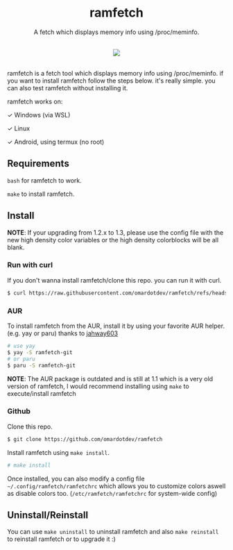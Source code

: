 <div align="center">
  <div>
    <h1>ramfetch</h1>
    <p>A fetch which displays memory info using /proc/meminfo.</p>
  </div>
  <div>
<br>
<img src="https://github.com/user-attachments/assets/ffc9efd8-f688-4460-b18f-1ae097ee7285">
</div>
</div>
<br>

ramfetch is a fetch tool which displays memory info using /proc/meminfo. if you want to install ramfetch follow the steps below. it's really simple. you can also test ramfetch without installing it.

ramfetch works on:

&check; Windows (via WSL)

&check; Linux

&check; Android, using termux (no root)

## Requirements

`bash` for ramfetch to work.

`make` to install ramfetch. 


## Install

**NOTE**: If your upgrading from 1.2.x to 1.3, please use the config file with the new high density color variables or the high density colorblocks will be all blank.

### Run with curl
If you don't wanna install ramfetch/clone this repo. you can run it with curl.
```bash
$ curl https://raw.githubusercontent.com/omardotdev/ramfetch/refs/heads/main/ramfetch | bash
```

### AUR

To install ramfetch from the AUR, install it by using your favorite AUR helper. (e.g. yay or paru) thanks to [jahway603](https://codeberg.org/jahway603)

```bash
# use yay
$ yay -S ramfetch-git
# or paru
$ paru -S ramfetch-git
```

**NOTE**: The AUR package is outdated and is still at 1.1 which is a very old version of ramfetch, I would recommend installing using `make` to execute/install ramfetch

### Github
Clone this repo.
```bash
$ git clone https://github.com/omardotdev/ramfetch
```
Install ramfetch using `make install`.
```bash
# make install
```
Once installed, you can also modify a config file `~/.config/ramfetch/ramfetchrc` which allows you to customize colors aswell as disable colors too. (`/etc/ramfetch/ramfetchrc` for system-wide config)

## Uninstall/Reinstall
You can use `make uninstall` to uninstall ramfetch and also `make reinstall` to reinstall ramfetch or to upgrade it :)
